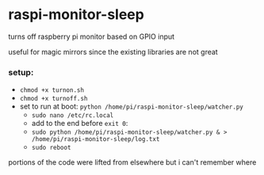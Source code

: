 # raspi-monitor-sleep
turns off raspberry pi monitor based on GPIO input

useful for magic mirrors since the existing libraries are not great

### setup:
* `chmod +x turnon.sh`
* `chmod +x turnoff.sh`
* set to run at boot: `python /home/pi/raspi-monitor-sleep/watcher.py`
	* `sudo nano /etc/rc.local`
	* add to the end before `exit 0`:
	* `sudo python /home/pi/raspi-monitor-sleep/watcher.py & > /home/pi/raspi-monitor-sleep/log.txt`
	* `sudo reboot`

portions of the code were lifted from elsewhere but i can't remember where
